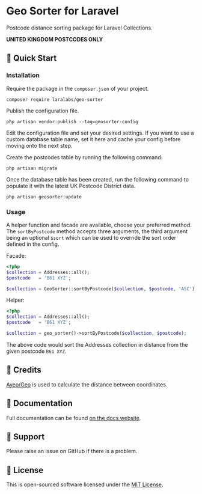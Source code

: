 # Geo Sorter for Laravel
Postcode distance sorting package for Laravel Collections.

**UNITED KINGDOM POSTCODES ONLY**

## :rocket: Quick Start

### Installation
Require the package in the `composer.json` of your project.
```
composer require laralabs/geo-sorter
```
Publish the configuration file.
```
php artisan vendor:publish --tag=geosorter-config
```
Edit the configuration file and set your desired settings. If you want to use a custom database table name, set it here and cache your config before moving onto the next step.

Create the postcodes table by running the following command:
```
php artisan migrate
```

Once the database table has been created, run the following command to populate it with the latest UK Postcode District data.
```
php artisan geosorter:update
```

### Usage
A helper function and facade are available, choose your preferred method. The `sortByPostcode` method accepts three arguments, the third argument being an optional `$sort` which can be used to override the sort order defined in the config.

Facade:
```php
<?php
$collection = Addresses::all();
$postcode   = 'B61 XYZ';

$collection = GeoSorter::sortByPostcode($collection, $postcode, 'ASC');
```

Helper:
```php
<?php
$collection = Addresses::all();
$postcode   = 'B61 XYZ';

$collection = geo_sorter()->sortByPostcode($collection, $postcode);
```

The above code would sort the Addresses collection in distance from the given postcode `B61 XYZ`.

## :pushpin: Credits

[Ayeo/Geo](https://github.com/ayeo/geo) is used to calculate the distance between coordinates.

## :orange_book: Documentation
Full documentation can be found [on the docs website](https://docs.laralabs.uk/timezone/).

## :speech_balloon: Support
Please raise an issue on GitHub if there is a problem.

## :key: License
This is open-sourced software licensed under the [MIT License](http://opensource.org/licenses/MIT).